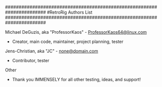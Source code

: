 #######################################################################
#RetroRig Authors List
#######################################################################

Michael DeGuzis, aka "ProfessorKaos" - <ProfessorKaos64@linux.com>
   - Creator, main code, maintainer, project planning, tester
 
Jens-Christian, aka "JC" - <none@domain.com>
   - Contributor, tester

Other
   - Thank you IMMENSELY for all other testing, ideas, and support!
